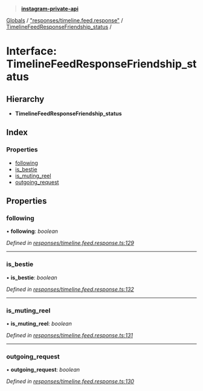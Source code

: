 > **[instagram-private-api](../README.md)**

[Globals](../README.md) / ["responses/timeline.feed.response"](../modules/_responses_timeline_feed_response_.md) / [TimelineFeedResponseFriendship_status](_responses_timeline_feed_response_.timelinefeedresponsefriendship_status.md) /

# Interface: TimelineFeedResponseFriendship_status

## Hierarchy

* **TimelineFeedResponseFriendship_status**

## Index

### Properties

* [following](_responses_timeline_feed_response_.timelinefeedresponsefriendship_status.md#following)
* [is_bestie](_responses_timeline_feed_response_.timelinefeedresponsefriendship_status.md#is_bestie)
* [is_muting_reel](_responses_timeline_feed_response_.timelinefeedresponsefriendship_status.md#is_muting_reel)
* [outgoing_request](_responses_timeline_feed_response_.timelinefeedresponsefriendship_status.md#outgoing_request)

## Properties

###  following

• **following**: *boolean*

*Defined in [responses/timeline.feed.response.ts:129](https://github.com/dilame/instagram-private-api/blob/173bc62/src/responses/timeline.feed.response.ts#L129)*

___

###  is_bestie

• **is_bestie**: *boolean*

*Defined in [responses/timeline.feed.response.ts:132](https://github.com/dilame/instagram-private-api/blob/173bc62/src/responses/timeline.feed.response.ts#L132)*

___

###  is_muting_reel

• **is_muting_reel**: *boolean*

*Defined in [responses/timeline.feed.response.ts:131](https://github.com/dilame/instagram-private-api/blob/173bc62/src/responses/timeline.feed.response.ts#L131)*

___

###  outgoing_request

• **outgoing_request**: *boolean*

*Defined in [responses/timeline.feed.response.ts:130](https://github.com/dilame/instagram-private-api/blob/173bc62/src/responses/timeline.feed.response.ts#L130)*